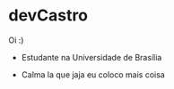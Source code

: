 # devCastro

Oi  :)

* Estudante na Universidade de Brasília

* Calma la que jaja eu coloco mais coisa
